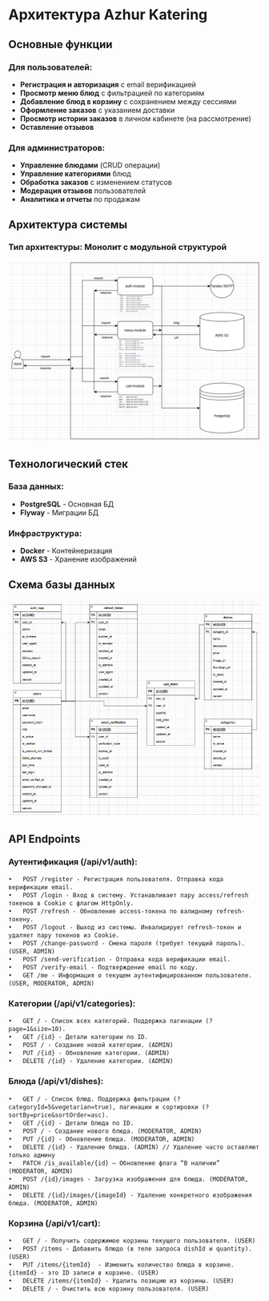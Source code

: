 # Архитектура Azhur Katering

## Основные функции

### Для пользователей:
- **Регистрация и авторизация** с email верификацией
- **Просмотр меню блюд** с фильтрацией по категориям
- **Добавление блюд в корзину** с сохранением между сессиями
- **Оформление заказов** с указанием доставки
- **Просмотр истории заказов** в личном кабинете (на рассмотрение)
- **Оставление отзывов**

### Для администраторов:
- **Управление блюдами** (CRUD операции)
- **Управление категориями** блюд
- **Обработка заказов** с изменением статусов
- **Модерация отзывов** пользователей
- **Аналитика и отчеты** по продажам

## Архитектура системы

### Тип архитектуры: **Монолит с модульной структурой**
![img.png](img/architecture.png)


## Технологический стек

### База данных:
- **PostgreSQL** - Основная БД
- **Flyway** - Миграции БД

### Инфраструктура:
- **Docker** - Контейнеризация
- **AWS S3** - Хранение изображений

## Схема базы данных

![img.png](../DB/img/db_image.png)

## API Endpoints

### Аутентификация (/api/v1/auth):
```
•	POST /register - Регистрация пользователя. Отправка кода верификации email.
•	POST /login - Вход в систему. Устанавливает пару access/refresh токенов в Cookie с флагом HttpOnly.
•	POST /refresh - Обновление access-токена по валидному refresh-токену.
•	POST /logout - Выход из системы. Инвалидирует refresh-токен и удаляет пару токенов из Cookie.
•	POST /change-password - Смена пароля (требует текущий пароль). (USER, ADMIN)
•	POST /send-verification - Отправка кода верификации email.
•	POST /verify-email - Подтверждение email по коду.
•	GET /me - Информация о текущем аутентифицированном пользователе. (USER, MODERATOR, ADMIN)
```

### Категории (/api/v1/categories):
```
•	GET / - Список всех категорий. Поддержка пагинации (?page=1&size=10).
•	GET /{id} - Детали категории по ID.
•	POST / - Создание новой категории. (ADMIN)
•	PUT /{id} - Обновление категории. (ADMIN)
•	DELETE /{id} - Удаление категории. (ADMIN)
```

### Блюда (/api/v1/dishes):
```
•	GET / - Список блюд. Поддержка фильтрации (?categoryId=5&vegetarian=true), пагинации и сортировки (?sortBy=price&sortOrder=asc).
•	GET /{id} - Детали блюда по ID.
•	POST / - Создание нового блюда. (MODERATOR, ADMIN)
•	PUT /{id} - Обновление блюда. (MODERATOR, ADMIN)
•	DELETE /{id} - Удаление блюда. (ADMIN) // Удаление часто оставляют только админу
•	PATCH /is_available/{id} – Обновление флага “В наличии” (MODERATOR, ADMIN)
•	POST /{id}/images - Загрузка изображения для блюда. (MODERATOR, ADMIN)
•	DELETE /{id}/images/{imageId} - Удаление конкретного изображения блюда. (MODERATOR, ADMIN)
```

### Корзина (/api/v1/cart):
```
•	GET / - Получить содержимое корзины текущего пользователя. (USER)
•	POST /items - Добавить блюдо (в теле запроса dishId и quantity). (USER)
•	PUT /items/{itemId}  - Изменить количество блюда в корзине. {itemId} - это ID записи в корзине. (USER)
•	DELETE /items/{itemId} - Удалить позицию из корзины. (USER)
•	DELETE / - Очистить всю корзину пользователя. (USER)
```

